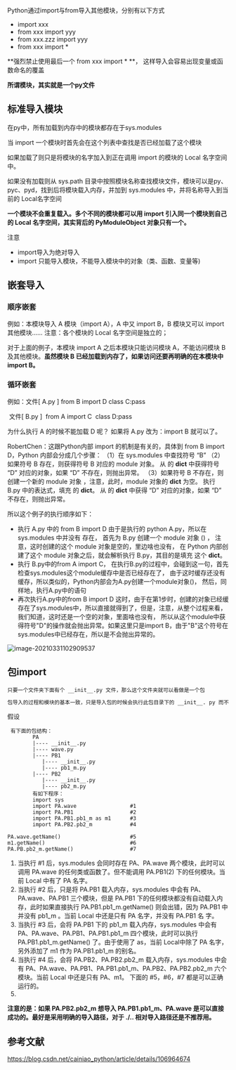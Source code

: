Python通过import与from导入其他模块，分别有以下方式

- import xxx
- from xxx import yyy
- from xxx.zzz import yyy
- from xxx import *



**强烈禁止使用最后一个 from xxx import * **， 这样导入会容易出现变量或函数命名的覆盖

**所谓模块，其实就是一个py文件**

## 标准导入模块



在py中，所有加载到内存中的模块都存在于sys.modules

当 import 一个模块时首先会在这个列表中查找是否已经加载了这个模块

如果加载了则只是将模块的名字加入到正在调用 import 的模块的 Local 名字空间中。

如果没有加载则从 sys.path 目录中按照模块名称查找模块文件，模块可以是py、pyc、pyd，找到后将模块载入内存，并加到 sys.modules 中，并将名称导入到当前的 Local名字空间

**一个模块不会重复载入。多个不同的模块都可以用 import 引入同一个模块到自己的 Local 名字空间，其实背后的 PyModuleObject 对象只有一个。**

注意

- import导入为绝对导入
- import 只能导入模块，不能导入模块中的对象（类、函数、变量等)



## 嵌套导入

### 顺序嵌套

例如：本模块导入 A 模块（import A），A 中又 import B，B 模块又可以 import 其他模块……
注意：各个模块的 Local 名字空间是独立的；

对于上面的例子，本模块 import A 之后本模块只能访问模块 A，不能访问模块 B 及其他模块。**虽然模块 B 已经加载到内存了，如果访问还要再明确的在本模块中 import B。**



### 循环嵌套

例如：文件[ A.py ]
          from B import D
          class C:pass


​          文件[ B.py ]
​          from A import C
​          class D:pass

 为什么执行 A 的时候不能加载 D 呢？
 如果将 A.py 改为：import B 就可以了。



RobertChen：这跟Python内部 import 的机制是有关的，具体到 from B import D，Python 内部会分成几个步骤：
    （1）在 sys.modules 中查找符号 “B”
    （2）如果符号 B 存在，则获得符号 B 对应的 module 对象。
        从 <modult B> 的 __dict__ 中获得符号 “D” 对应的对象，如果 “D” 不存在，则抛出异常。
    （3）如果符号 B 不存在，则创建一个新的 module 对象 <module B>，注意，此时，module 对象的 __dict__ 为空。
        执行 B.py 中的表达式，填充 <module B> 的 __dict__。
        从 <module B> 的 __dict__ 中获得 “D” 对应的对象，如果 “D” 不存在，则抛出异常。



 所以这个例子的执行顺序如下：

- 执行 A.py 中的 from B import D 由于是执行的 python A.py，所以在 sys.modules 中并没有 <module B> 存在， 首先为 B.py 创建一个 module 对象 (<module B>) ， 注意，这时创建的这个 module 对象是空的，里边啥也没有， 在 Python 内部创建了这个 module 对象之后，就会解析执行 B.py，其目的是填充 <module B> 这个 __dict__。
- 执行 B.py中的from A import C， 在执行B.py的过程中，会碰到这一句，首先检查sys.modules这个module缓存中是否已经存在<module A>了， 由于这时缓存还没有缓存<module A>，所以类似的，Python内部会为A.py创建一个module对象(<module A>)， 然后，同样地，执行A.py中的语句
- 再次执行A.py中的from B import D 这时，由于在第1步时，创建的<module B>对象已经缓存在了sys.modules中，所以直接就得到了<module B>，但是，注意，从整个过程来看，我们知道，这时<module B>还是一个空的对象，里面啥也没有， 所以从这个module中获得符号"D"的操作就会抛出异常。如果这里只是import B，由于"B"这个符号在sys.modules中已经存在，所以是不会抛出异常的。

![image-20210331102909537](C:%5CUsers%5Cwb.luoweile%5CAppData%5CRoaming%5CTypora%5Ctypora-user-images%5Cimage-20210331102909537.png)



## 包import

`只要一个文件夹下面有个 __init__.py 文件，那么这个文件夹就可以看做是一个包`

```txt
包导入的过程和模块的基本一致，只是导入包的时候会执行此包目录下的 __init__. py 而不是模块里面的语句了, 另外，如果只是单纯的导入包，而包的__init__.py 中又没有明确的其他初始化操作，那么此包下面的模块是不会自动导入的。
```

假设

     有下面的包结构：
            PA
            |---- __init__.py
            |---- wave.py
            |---- PB1
               |---- __init__.py
               |---- pb1_m.py
            |---- PB2
               |---- __init__.py
               |---- pb2_m.py 
            有如下程序：
            import sys
            import PA.wave                 #1
            import PA.PB1                  #2
            import PA.PB1.pb1_m as m1      #3
            import PA.PB2.pb2_m            #4
            
    PA.wave.getName()                      #5
    m1.getName()                           #6
    PA.PB.pb2_m.getName() 				   #7
1. 当执行 #1 后，sys.modules 会同时存在 PA、PA.wave 两个模块，此时可以调用 PA.wave 的任何类或函数了。但不能调用 PA.PB1(2) 下的任何模块。当前 Local 中有了 PA 名字。
2. 当执行 #2 后，只是将 PA.PB1 载入内存，sys.modules 中会有 PA、 PA.wave、PA.PB1 三个模块，但是 PA.PB1 下的任何模块都没有自动载入内存，此时如果直接执行 PA.PB1.pb1_m.getName() 则会出错，因为 PA.PB1 中并没有 pb1_m 。当前 Local 中还是只有 PA 名字，并没有 PA.PB1 名 字。
3. 当执行 #3 后，会将 PA.PB1 下的 pb1_m 载入内存，sys.modules 中会有 PA、PA.wave、PA.PB1、PA.PB1.pb1_m 四个模块，此时可以执行 PA.PB1.pb1_m.getName() 了。由于使用了 as，当前 Local中除了 PA 名字，另外添加了 m1 作为 PA.PB1.pb1_m 的别名。
4. 当执行 #4 后，会将 PA.PB2、PA.PB2.pb2_m 载入内存，sys.modules 中会有 PA、PA.wave、PA.PB1、PA.PB1.pb1_m、PA.PB2、PA.PB2.pb2_m 六个模块。当前 Local 中还是只有 PA、m1。
   下面的 #5，#6，#7 都是可以正确运行的。
5. 

**注意的是：如果 PA.PB2.pb2_m 想导入 PA.PB1.pb1_m、PA.wave 是可以直接成功的。最好是采用明确的导入路径，对于 ./.. 相对导入路径还是不推荐用。**



## 参考文献

https://blog.csdn.net/cainiao_python/article/details/106964674

